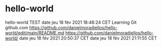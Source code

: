 # hello-world
hello-world
TEST date jeu 18 fév 2021 18:48:24 CET Learning Git github.com https://github.com/danielmoradiellos/hello-world/edit/main/README.md https://github.com/danielmoradiellos/hello-world/
date jeu 18 fév 2021 20:50:37 CET
date jeu 18 fév 2021 21:11:55 CET
